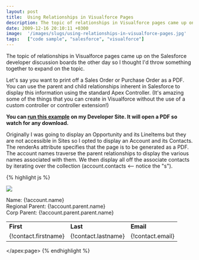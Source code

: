 ```yaml
---
layout: post
title:  Using Relationships in Visualforce Pages
description: The topic of relationships in Visualforce pages came up on the Salesforce developer discussion boards the other day so I thought Id throw something together to expand on the topic. Lets say you want to print off a Sales Order or Purchase Order as a PDF. You can use the parent and child relationships inherent in Salesforce to display this information using the standard Apex Controller. (Its amazing some of the things that you can create in Visualforce without the use of a custom controller or con
date: 2009-12-16 20:10:11 +0300
image:  '/images/slugs/using-relationships-in-visualforce-pages.jpg'
tags:   ["code sample", "salesforce", "visualforce"]
---
```

<p>The topic of relationships in Visualforce pages came up on the Salesforce developer discussion boards the other day so I thought I'd throw something together to expand on the topic.</p>
<p>Let's say you want to print off a Sales Order or Purchase Order as a PDF. You can use the parent and child relationships inherent in Salesforce to display this information using the standard Apex Controller. (It's amazing some of the things that you can create in Visualforce without the use of a custom controller or controller extension!)</p>
<p><strong>You can </strong><a href="http://jeffdouglas-developer-edition.na5.force.com/examples/OpportunityPDF?id=0017000000LgRMV" target="_blank"><strong>run this example</strong></a><strong> on my Developer Site. It will open a PDF so watch for any download.</strong></p>
<p>Originally I was going to display an Opportunity and its LineItems but they are not accessible in Sites so I opted to display an Account and its Contacts. The renderAs attribute specifies that the page is to be generated as a PDF. The account names traverse the parent relationships to display the various names associated with them. We then display all off the associate contacts by iterating over the collection (account.contacts <-- notice the "s").</p>
{% highlight js %}<apex:page standardController="Account" showHeader="false" renderAs="pdf">

 <img src="{!URLFOR($Resource.AppirioLogo)}" border="0"/><p/>

 Name: {!account.name}<br/>
 Regional Parent: {!account.parent.name}<br/>
 Corp Parent: {!account.parent.parent.name}<p/>

  <table width="100%" cellpadding="2" cellspacing="2">
  <tr>
  <td><b>First</b></td>
  <td><b>Last</b></td>
  <td><b>Email</b></td>
  </tr>
  <apex:repeat value="{!account.contacts}" var="contact">
  <tr>
   <td>{!contact.firstname}</td>
   <td>{!contact.lastname}</td>
   <td>{!contact.email}</td>
  </tr>
  </apex:repeat>
  </table>

</apex:page>
{% endhighlight %}

